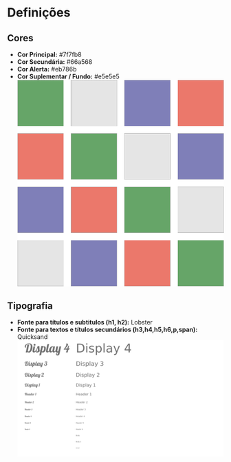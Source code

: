 # Definições 

## Cores
- **Cor Principal:** #7f7fb8
- **Cor Secundária:** #66a568
- **Cor Alerta:** #eb786b
- **Cor Suplementar / Fundo:** #e5e5e5
![Cores](./colors.png)

## Tipografia
- **Fonte para títulos e subtitulos (h1, h2):** Lobster
- **Fonte para textos e títulos secundários (h3,h4,h5,h6,p,span):** Quicksand
![Tipografia](./typography.png)